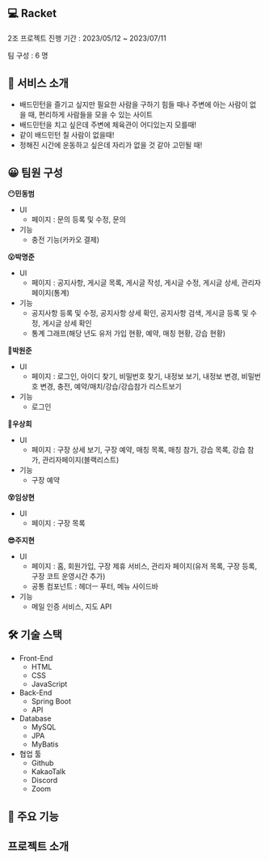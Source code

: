 ## **💻 Racket**

2조 프로젝트
진행 기간 : 2023/05/12 ~ 2023/07/11

팀 구성 : 6 명

## **📄 서비스 소개**

- 배드민턴을 즐기고 싶지만 필요한 사람을 구하기 힘들 때나 주변에 아는 사람이 없을 때, 편리하게 사람들을 모을 수 있는 사이트
- 배드민턴을 치고 싶은데 주변에 체육관이 어디있는지 모를때!
- 같이 배드민턴 칠 사람이 없을때!
- 정해진 시간에 운동하고 싶은데 자리가 없을 것 같아 고민될 때!

## **😀 팀원 구성**

**😶민동범**
- UI
    - 페이지 : 문의 등록 및 수정, 문의
- 기능
    - 충전 기능(카카오 결제)

**😮박명준**
- UI
    - 페이지 : 공지사항, 게시글 목록, 게시글 작성, 게시글 수정, 게시글 상세, 관리자페이지(통계)
- 기능
    - 공지사항 등록 및 수정, 공지사항 상세 확인, 공지사항 검색, 게시글 등록 및 수정, 게시글 상세 확인
    - 통계 그래프(해당 년도 유저 가입 현황, 예약, 매칭 현황, 강습 현황)

**🫤박원준**
- UI
    - 페이지 : 로그인, 아이디 찾기, 비밀번호 찾기, 내정보 보기, 내정보 변경, 비밀번호 변경, 충전, 예약/매치/강습/강습참가 리스트보기
- 기능
    - 로그인

**🥺우상희**
- UI
    - 페이지 : 구장 상세 보기, 구장 예약, 매칭 목록, 매칭 참가, 강습 목록, 강습 참가, 관리자페이지(블랙리스트)
- 기능
    - 구장 예약

**😵임상현**
- UI
    - 페이지 : 구장 목록

**😎주지현**
- UI
    - 페이지 : 홈, 회원가입, 구장 제휴 서비스, 관리자 페이지(유저 목록, 구장 등록, 구장 코트 운영시간 추가)
    - 공통 컴포넌트 : 헤더ㅡ 푸터, 메뉴 사이드바
- 기능
    - 메일 인증 서비스, 지도 API


## 🛠 기술 스택

- Front-End
    - HTML
    - CSS
    - JavaScript
- Back-End
    - Spring Boot
    - API
- Database
    - MySQL
    - JPA
    - MyBatis
- 협업 툴
    - Github
    - KakaoTalk
    - Discord
    - Zoom

## **📌 주요 기능**





## 프로젝트 소개

